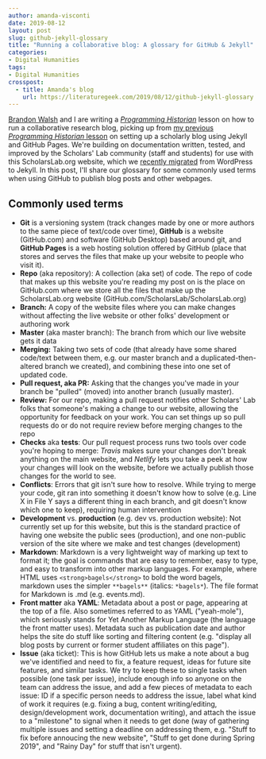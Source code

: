 ```yaml
---
author: amanda-visconti
date: 2019-08-12
layout: post
slug: github-jekyll-glossary
title: "Running a collaborative blog: A glossary for GitHub & Jekyll"
categories:
- Digital Humanities
tags:
- Digital Humanities
crosspost:
  - title: Amanda's blog
    url: https://literaturegeek.com/2019/08/12/github-jekyll-glossary
---
```

[Brandon Walsh](https://scholarslab.lib.virginia.edu/people/brandon-walsh/) and I are writing a _[Programming Historian](https://programminghistorian.org/)_ lesson on how to run a collaborative research blog, picking up from [my previous _Programming Historian_ lesson](https://programminghistorian.org/en/lessons/building-static-sites-with-jekyll-github-pages) on setting up a scholarly blog using Jekyll and GitHub Pages. We're building on documentation written, tested, and improved by the Scholars' Lab community (staff and students) for use with this ScholarsLab.org website, which we [recently migrated](https://scholarslab.lib.virginia.edu/blog/site-relaunch/) from WordPress to Jekyll. In this post, I'll share our glossary for some commonly used terms when using GitHub to publish blog posts and other webpages.

## Commonly used terms
- **Git** is a versioning system (track changes made by one or more authors to the same piece of text/code over time), **GitHub** is a website (GitHub.com) and software (GitHub Desktop) based around git, and **GitHub Pages** is a web hosting solution offered by GitHub (place that stores and serves the files that make up your website to people who visit it).  
- **Repo** (aka repository): A collection (aka set) of code. The repo of code that makes up this website you're reading my post on is the place on GitHub.com where we store all the files that make up the ScholarsLab.org website (GitHub.com/ScholarsLab/ScholarsLab.org)
- **Branch:** A copy of the website files where you can make changes without affecting the live website or other folks' development or authoring work
- **Master** (aka master branch): The branch from which our live website gets it data
- **Merging:** Taking two sets of code (that already have some shared code/text between them, e.g. our master branch and a duplicated-then-altered branch we created), and combining these into one set of updated code. 
- **Pull request, aka PR:** Asking that the changes you've made in your branch be "pulled" (moved) into another branch (usually master). 
- **Review:** For our repo, making a pull request notifies other Scholars' Lab folks that someone's making a change to our website, allowing the opportunity for feedback on your work. You can set things up so pull requests do or do not require review before merging changes to the repo
- **Checks** aka **tests**: Our pull request process runs two tools over code you're hoping to merge: *Travis* makes sure your changes don't break anything on the main website, and *Netlify* lets you take a peek at how your changes will look on the website, before we actually publish those changes for the world to see.  
- **Conflicts**: Errors that git isn't sure how to resolve. While trying to merge your code, git ran into something it doesn't know how to solve (e.g. Line X in File Y says a different thing in each branch, and git doesn't know which one to keep), requiring human intervention  
- **Development** vs. **production** (e.g. dev vs. production website): Not currently set up for this website, but this is the standard practice of having one website the public sees (production), and one non-public version of the site where we make and test changes (development)
- **Markdown**: Markdown is a very lightweight way of marking up text to format it; the goal is commands that are easy to remember, easy to type, and easy to transform into other markup languages. For example, where HTML uses `<strong>bagels</strong>` to bold the word bagels, markdown uses the simpler `**bagels**` (italics: `*bagels*`). The file format for Markdown is .md (e.g. events.md).
- **Front matter** aka **YAML**: Metadata about a post or page, appearing at the top of a file. Also sometimes referred to as YAML ("yeah-mole"), which seriously stands for Yet Another Markup Language (the language the front matter uses). Metadata such as publication date and author helps the site do stuff like sorting and filtering content (e.g. "display all blog posts by current or former student affiliates on this page").  
- **Issue** (aka ticket): This is how GitHub lets us make a note about a bug we've identified and need to fix, a feature request, ideas for future site features, and similar tasks. We try to keep these to single tasks when possible (one task per issue), include enough info so anyone on the team can address the issue, and add a few pieces of metadata to each issue: ID if a specific person needs to address the issue, label what kind of work it requires (e.g. fixing a bug, content writing/editing, design/development work, documentation writing), and attach the issue to a "milestone" to signal when it needs to get done (way of gathering multiple issues and setting a deadline on addressing them, e.g. "Stuff to fix before annoucing the new website", "Stuff to get done during Spring 2019", and "Rainy Day" for stuff that isn't urgent).  
